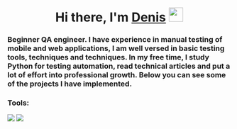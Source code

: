 <h1 align="center">Hi there, I'm <a href="https://daniilshat.ru/" target="_blank">Denis</a> 
<img src="https://github.com/blackcater/blackcater/raw/main/images/Hi.gif" height="32"/></h1>
<h3 align="left">Beginner QA engineer. I have experience in manual testing of mobile and web applications, I am well versed in basic testing tools, techniques and techniques. In my free time, I study Python for testing automation, read technical articles and put a lot of effort into professional growth. Below you can see some of the projects I have implemented.</h3>

<h3 aligh="left">Tools:</h3>
<img src="https://img.shields.io/badge/JIRA-black?style=for-the-badge&logo=JIRA&logoColor=#0052CC"/> <img src="https://img.shields.io/badge/POSTMAN-black?style=for-the-badge&logo=POSTMAN&logoColor=#FF6C37"/>
